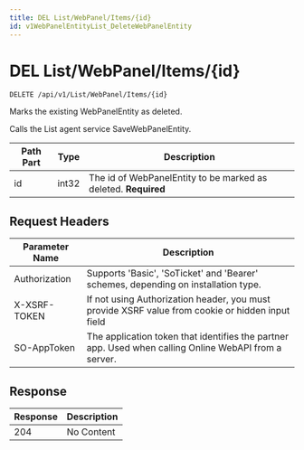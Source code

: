 ```yaml
---
title: DEL List/WebPanel/Items/{id}
id: v1WebPanelEntityList_DeleteWebPanelEntity
---
```


# DEL List/WebPanel/Items/{id}

```http
DELETE /api/v1/List/WebPanel/Items/{id}
```

Marks the existing WebPanelEntity as deleted.

Calls the List agent service SaveWebPanelEntity.




| Path Part | Type | Description |
|-----------|------|-------------|
| id | int32 | The id of WebPanelEntity to be marked as deleted. **Required** |



## Request Headers

| Parameter Name | Description |
|----------------|-------------|
| Authorization  | Supports 'Basic', 'SoTicket' and 'Bearer' schemes, depending on installation type. |
| X-XSRF-TOKEN   | If not using Authorization header, you must provide XSRF value from cookie or hidden input field |
| SO-AppToken | The application token that identifies the partner app. Used when calling Online WebAPI from a server. |


## Response


| Response | Description |
|----------------|-------------|
| 204 | No Content |